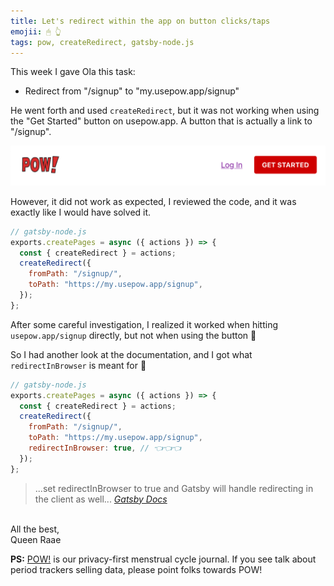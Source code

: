 ```yaml
---
title: Let's redirect within the app on button clicks/taps
emojii: 🖱 👆
tags: pow, createRedirect, gatsby-node.js
---
```


This week I gave Ola this task:

- Redirect from "/signup" to "my.usepow.app/signup"

He went forth and used `createRedirect`, but it was not working when using the "Get Started" button on usepow.app. A button that is actually a link to "/signup".

[![Screenshot of the POW! Site header with the "Get Started" button](usepow-button.png)](https://usepow.app)

However, it did not work as expected, I reviewed the code, and it was exactly like I would have solved it.

```js
// gatsby-node.js
exports.createPages = async ({ actions }) => {
  const { createRedirect } = actions;
  createRedirect({
    fromPath: "/signup/",
    toPath: "https://my.usepow.app/signup",
  });
};
```

After some careful investigation, I realized it worked when hitting `usepow.app/signup` directly, but not when using the button 🧐

So I had another look at the documentation, and I got what `redirectInBrowser` is meant for 🤪

```js
// gatsby-node.js
exports.createPages = async ({ actions }) => {
  const { createRedirect } = actions;
  createRedirect({
    fromPath: "/signup/",
    toPath: "https://my.usepow.app/signup",
    redirectInBrowser: true, // 👈👈👈
  });
};
```

> ...set redirectInBrowser to true and Gatsby will handle redirecting in the client as well...
> <cite>[Gatsby Docs](https://www.gatsbyjs.com/docs/reference/config-files/actions/#createRedirect)</cite>

&nbsp;  
All the best,  
Queen Raae

**PS:** [POW!](usepow.app) is our privacy-first menstrual cycle journal. If you see talk about period trackers selling data, please point folks towards POW!
